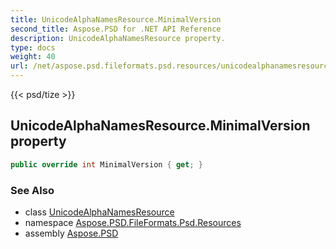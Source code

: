```yaml
---
title: UnicodeAlphaNamesResource.MinimalVersion
second_title: Aspose.PSD for .NET API Reference
description: UnicodeAlphaNamesResource property. 
type: docs
weight: 40
url: /net/aspose.psd.fileformats.psd.resources/unicodealphanamesresource/minimalversion/
---
```

{{< psd/tize >}}
## UnicodeAlphaNamesResource.MinimalVersion property

```csharp
public override int MinimalVersion { get; }
```

### See Also

* class [UnicodeAlphaNamesResource](../)
* namespace [Aspose.PSD.FileFormats.Psd.Resources](../../unicodealphanamesresource/)
* assembly [Aspose.PSD](../../../)


